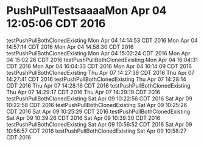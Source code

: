 # PushPullTestsaaaaMon Apr 04 12:05:06 CDT 2016
testPushPullBothClonedExisting Mon Apr 04 14:14:53 CDT 2016
Mon Apr 04 14:57:14 CDT 2016
Mon Apr 04 14:58:30 CDT 2016
testPushPullBothClonedExisting Mon Apr 04 15:02:24 CDT 2016
Mon Apr 04 15:02:26 CDT 2016
testPushPullBothClonedExisting Mon Apr 04 16:04:31 CDT 2016
Mon Apr 04 16:04:33 CDT 2016
Mon Apr 04 16:14:09 CDT 2016
testPushPullBothClonedExisting Thu Apr 07 14:27:39 CDT 2016
Thu Apr 07 14:27:41 CDT 2016
testPushPullBothClonedExisting Thu Apr 07 14:28:14 CDT 2016
Thu Apr 07 14:28:16 CDT 2016
testPushPullBothClonedExisting Thu Apr 07 14:29:17 CDT 2016
Thu Apr 07 14:29:19 CDT 2016
testPushPullBothClonedExisting Sat Apr 09 10:22:56 CDT 2016
Sat Apr 09 10:22:58 CDT 2016
testPushPullBothClonedExisting Sat Apr 09 10:25:26 CDT 2016
Sat Apr 09 10:25:29 CDT 2016
testPushPullBothClonedExisting Sat Apr 09 10:39:26 CDT 2016
Sat Apr 09 10:39:30 CDT 2016
testPushPullBothClonedExisting Sat Apr 09 10:56:52 CDT 2016
Sat Apr 09 10:56:57 CDT 2016
testPushPullBothClonedExisting Sat Apr 09 10:58:27 CDT 2016
